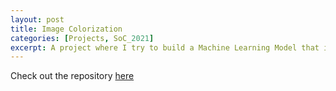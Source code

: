 ```yaml
---
layout: post
title: Image Colorization
categories: [Projects, SoC_2021]
excerpt: A project where I try to build a Machine Learning Model that is capable of converting grayscale images to colored ones. 
---
```


Check out the repository <a href = https://github.com/Sudhansh6/Image-Colorization/>here</a>